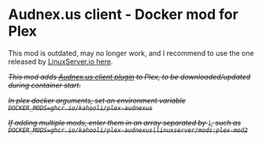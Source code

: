 # Audnex.us client - Docker mod for Plex

This mod is outdated, may no longer work, and I recommend to use the one released by [LinuxServer.io here](https://github.com/linuxserver/docker-mods/tree/plex-audnexus).

~~_This mod adds [Audnex.us client plugin](https://github.com/djdembeck/Audnexus.bundle) to Plex, to be downloaded/updated during container start._~~

~~_In plex docker arguments, set an environment variable `DOCKER_MODS=ghcr.io/kahooli/plex-audnexus`_~~

~~_If adding multiple mods, enter them in an array separated by `|`, such as `DOCKER_MODS=ghcr.io/kahooli/plex-audnexus|linuxserver/mods:plex-mod2`_~~
